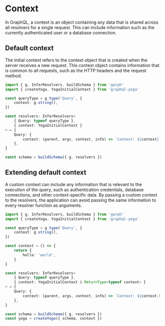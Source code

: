 # Context

In GraphQL, a context is an object containing any data that is shared across all resolvers for a single request. This can include information such as the currently authenticated user or a database connection.

## Default context

The initial context refers to the context object that is created when the server receives a new request. This context object contains information that is common to all requests, such as the HTTP headers and the request method.

```ts
import { g, InferResolvers, buildSchema } from 'garph'
import { createYoga, YogaInitialContext } from 'graphql-yoga'

const queryType = g.type('Query', {
    context: g.string(),
})

const resolvers: InferResolvers<
    { Query: typeof queryType },
    { context: YogaInitialContext }
> = {
    Query: {
        context: (parent, args, context, info) => `Context: ${context}`,
    },
}

const schema = buildSchema({ g, resolvers })
```

## Extending default context

A custom context can include any information that is relevant to the execution of the query, such as authentication credentials, database connections, and other context-specific data. By passing a custom context to the resolvers, the application can avoid passing the same information to every resolver function as arguments.

```ts
import { g, InferResolvers, buildSchema } from 'garph'
import { createYoga, YogaInitialContext } from 'graphql-yoga'

const queryType = g.type('Query', {
    context: g.string(),
})

const context = () => {
    return {
        hello: 'world',
    }
}

const resolvers: InferResolvers<
    { Query: typeof queryType },
    { context: YogaInitialContext & ReturnType<typeof context> }
> = {
    Query: {
        context: (parent, args, context, info) => `Context: ${context.hello}`,
    },
}

const schema = buildSchema({ g, resolvers })
const yoga = createYoga({ schema, context })
```

